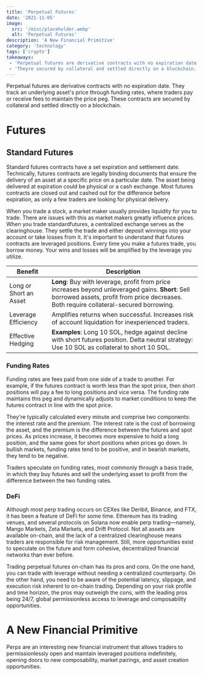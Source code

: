 ```yaml
---
title: 'Perpetual Futures'
date: '2021-11-05'
image:
  src: '/misc/placeholder.webp'
  alt: 'Perpetual Futures'
description: 'A New Financial Primitive'
category: 'technology'
tags: ['crypto']
takeaways:
 - 'Perpetual futures are derivative contracts with no expiration date.'
 - 'Theyre secured by collateral and settled directly on a blockchain.'
---
```


Perpetual futures are derivative contracts with no expiration date. They track an underlying asset's price through funding rates, where traders pay or receive fees to maintain the price peg. These contracts are secured by collateral and settled directly on a blockchain.

# Futures

## Standard Futures

Standard futures contracts have a set expiration and settlement date. Technically, futures contracts are legally binding documents that ensure the delivery of an asset at a specific price on a particular date. The asset being delivered at expiration could be physical or a cash exchange. Most futures contracts are closed out and cashed out for the difference before expiration, as only a few traders are looking for physical delivery.

When you trade a stock, a market maker usually provides liquidity for you to trade. There are issues with this as market makers greatly influence prices. When you trade standardfutures, a centralized exchange serves as the clearinghouse. They settle the trade and either deposit winnings into your account or take losses from it. It's important to understand that futures contracts are leveraged positions. Every time you make a futures trade, you borrow money. Your wins and losses will be amplified by the leverage you utilize.

| Benefit                  | Description                                                                                     |
|--------------------------|-------------------------------------------------------------------------------------------------|
| Long or Short an Asset   | **Long**: Buy with leverage, profit from price increases beyond unleveraged gains. **Short**: Sell borrowed assets, profit from price decreases. Both require collateral-secured borrowing.                                                    |
| Leverage Efficiency      | Amplifies returns when successful. Increases risk of account liquidation for inexperienced traders.                              |
| Effective Hedging        | **Examples**: Long 10 SOL, hedge against decline with short futures position. Delta neutral strategy: Use 10 SOL as collateral to short 10 SOL.                             |

### Funding Rates

Funding rates are fees paid from one side of a trade to another. For example, if the futures contract is worth less than the spot price, then short positions will pay a fee to long positions and vice versa. The funding rate maintains this peg and dynamically adjusts to market conditions to keep the futures contract in line with the spot price. 

They're typically calculated every minute and comprise two components: the interest rate and the premium. The interest rate is the cost of borrowing the asset, and the premium is the difference between the futures and spot prices. As prices increase, it becomes more expensive to hold a long position, and the same goes for short positions when prices go down. In bullish markets, funding rates tend to be positive, and in bearish markets, they tend to be negative. 

Traders speculate on funding rates, most commonly through a basis trade, in which they buy futures and sell the underlying asset to profit from the difference between the two funding rates. 

### DeFi

Although most perp trading occurs on CEXes like Deribit, Binance, and FTX, it has been a feature of DeFi for some time. Ethereum has its trading venues, and several protocols on Solana now enable perp trading—namely, Mango Markets, Zeta Markets, and Drift Protocol. Not all assets are available on-chain, and the lack of a centralized clearinghouse means traders are responsible for risk management. Still, more opportunities exist to speculate on the future and form cohesive, decentralized financial networks than ever before.

Trading perpetual futures on-chain has its pros and cons. On the one hand, you can trade with leverage without needing a centralized counterparty. On the other hand, you need to be aware of the potential latency, slippage, and execution risk inherent to on-chain trading. Depending on your risk profile and time horizon, the pros may outweigh the cons, with the leading pros being 24/7, global permissionless access to leverage and composability opportunities. 

# A New Financial Primitive

Perps are an interesting new financial instrument that allows traders to permissionlessly open and maintain leveraged positions indefinitely, opening doors to new composability, market pairings, and asset creation opportunities.